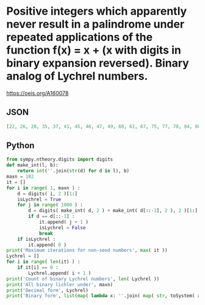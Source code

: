 # Positive integers which apparently never result in a palindrome under repeated applications of the function f\(x\) \= x \+ \(x with digits in binary expansion reversed\)\. Binary analog of Lychrel numbers\.
https://oeis.org/A160078
## JSON
```JSON
[22, 26, 28, 35, 37, 41, 45, 46, 47, 49, 60, 61, 67, 75, 77, 78, 84, 86, 89, 90, 93, 94, 95, 97, 105, 106, 108, 110, 116, 120, 122, 124, 125, 131, 135, 139, 141, 147, 149, 152]
```
## Python
```Python
from sympy.ntheory.digits import digits
def make_int(l, b):
    return int(''.join(str(d) for d in l), b)
maxn = 102
it = []
for i in range( 1, maxn ) :
    d = digits( i, 2 )[1:]
    isLychrel = True
    for j in range( 1000 ) :
        d = digits( make_int( d, 2 ) + make_int( d[::-1], 2 ), 2 )[1:]
        if d == d[::-1] :
            it.append( j + 1 )
            isLychrel = False
            break
    if isLychrel :
        it.append( 0 )
print('Maximum iterations for non-seed numbers', max( it ))
Lychrel = []
for i in range( len(it) ) :
    if it[i] == 0 :
        Lychrel.append( i + 1 )
print('Count of binary Lychrel numbers', len( Lychrel ))
print('All binary lichler under', maxn)
print('Decimal form', Lychrel)
print('Binary form', list(map( lambda x: ''.join( map( str, toSystem( x, 2 ) ) ), Lychrel )))
```
